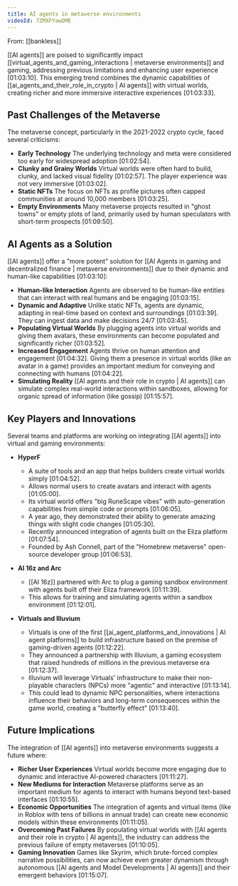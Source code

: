 ```yaml
---
title: AI agents in metaverse environments
videoId: 7ZMXFYawDME
---
```


From: [[bankless]] <br/> 

[[AI agents]] are poised to significantly impact [[virtual_agents_and_gaming_interactions | metaverse environments]] and gaming, addressing previous limitations and enhancing user experience <a class="yt-timestamp" data-t="01:03:10">[01:03:10]</a>. This emerging trend combines the dynamic capabilities of [[ai_agents_and_their_role_in_crypto | AI agents]] with virtual worlds, creating richer and more immersive interactive experiences <a class="yt-timestamp" data-t="01:03:33">[01:03:33]</a>.

## Past Challenges of the Metaverse
The metaverse concept, particularly in the 2021-2022 crypto cycle, faced several criticisms:
*   **Early Technology** The underlying technology and meta were considered too early for widespread adoption <a class="yt-timestamp" data-t="01:02:54">[01:02:54]</a>.
*   **Clunky and Grainy Worlds** Virtual worlds were often hard to build, clunky, and lacked visual fidelity <a class="yt-timestamp" data-t="01:02:57">[01:02:57]</a>. The player experience was not very immersive <a class="yt-timestamp" data-t="01:03:02">[01:03:02]</a>.
*   **Static NFTs** The focus on NFTs as profile pictures often capped communities at around 10,000 members <a class="yt-timestamp" data-t="01:03:25">[01:03:25]</a>.
*   **Empty Environments** Many metaverse projects resulted in "ghost towns" or empty plots of land, primarily used by human speculators with short-term prospects <a class="yt-timestamp" data-t="01:09:50">[01:09:50]</a>.

## AI Agents as a Solution
[[AI agents]] offer a "more potent" solution for [[AI Agents in gaming and decentralized finance | metaverse environments]] due to their dynamic and human-like capabilities <a class="yt-timestamp" data-t="01:03:10">[01:03:10]</a>:
*   **Human-like Interaction** Agents are observed to be human-like entities that can interact with real humans and be engaging <a class="yt-timestamp" data-t="01:03:15">[01:03:15]</a>.
*   **Dynamic and Adaptive** Unlike static NFTs, agents are dynamic, adapting in real-time based on context and surroundings <a class="yt-timestamp" data-t="01:03:39">[01:03:39]</a>. They can ingest data and make decisions 24/7 <a class="yt-timestamp" data-t="01:03:45">[01:03:45]</a>.
*   **Populating Virtual Worlds** By plugging agents into virtual worlds and giving them avatars, these environments can become populated and significantly richer <a class="yt-timestamp" data-t="01:03:52">[01:03:52]</a>.
*   **Increased Engagement** Agents thrive on human attention and engagement <a class="yt-timestamp" data-t="01:04:32">[01:04:32]</a>. Giving them a presence in virtual worlds (like an avatar in a game) provides an important medium for conveying and connecting with humans <a class="yt-timestamp" data-t="01:04:22">[01:04:22]</a>.
*   **Simulating Reality** [[AI agents and their role in crypto | AI agents]] can simulate complex real-world interactions within sandboxes, allowing for organic spread of information (like gossip) <a class="yt-timestamp" data-t="01:15:57">[01:15:57]</a>.

## Key Players and Innovations
Several teams and platforms are working on integrating [[AI agents]] into virtual and gaming environments:

*   **HyperF**
    *   A suite of tools and an app that helps builders create virtual worlds simply <a class="yt-timestamp" data-t="01:04:52">[01:04:52]</a>.
    *   Allows normal users to create avatars and interact with agents <a class="yt-timestamp" data-t="01:05:00">[01:05:00]</a>.
    *   Its virtual world offers "big RuneScape vibes" with auto-generation capabilities from simple code or prompts <a class="yt-timestamp" data-t="01:06:05">[01:06:05]</a>.
    *   A year ago, they demonstrated their ability to generate amazing things with slight code changes <a class="yt-timestamp" data-t="01:05:30">[01:05:30]</a>.
    *   Recently announced integration of agents built on the Eliza platform <a class="yt-timestamp" data-t="01:07:54">[01:07:54]</a>.
    *   Founded by Ash Connell, part of the "Homebrew metaverse" open-source developer group <a class="yt-timestamp" data-t="01:06:53">[01:06:53]</a>.

*   **AI 16z and Arc**
    *   [[AI 16z]] partnered with Arc to plug a gaming sandbox environment with agents built off their Eliza framework <a class="yt-timestamp" data-t="01:11:39">[01:11:39]</a>.
    *   This allows for training and simulating agents within a sandbox environment <a class="yt-timestamp" data-t="01:12:01">[01:12:01]</a>.

*   **Virtuals and Illuvium**
    *   Virtuals is one of the first [[ai_agent_platforms_and_innovations | AI agent platforms]] to build infrastructure based on the premise of gaming-driven agents <a class="yt-timestamp" data-t="01:12:22">[01:12:22]</a>.
    *   They announced a partnership with Illuvium, a gaming ecosystem that raised hundreds of millions in the previous metaverse era <a class="yt-timestamp" data-t="01:12:37">[01:12:37]</a>.
    *   Illuvium will leverage Virtuals' infrastructure to make their non-playable characters (NPCs) more "agentic" and interactive <a class="yt-timestamp" data-t="01:13:14">[01:13:14]</a>.
    *   This could lead to dynamic NPC personalities, where interactions influence their behaviors and long-term consequences within the game world, creating a "butterfly effect" <a class="yt-timestamp" data-t="01:13:40">[01:13:40]</a>.

## Future Implications
The integration of [[AI agents]] into metaverse environments suggests a future where:
*   **Richer User Experiences** Virtual worlds become more engaging due to dynamic and interactive AI-powered characters <a class="yt-timestamp" data-t="01:11:27">[01:11:27]</a>.
*   **New Mediums for Interaction** Metaverse platforms serve as an important medium for agents to interact with humans beyond text-based interfaces <a class="yt-timestamp" data-t="01:10:55">[01:10:55]</a>.
*   **Economic Opportunities** The integration of agents and virtual items (like in Roblox with tens of billions in annual trade) can create new economic models within these environments <a class="yt-timestamp" data-t="01:11:05">[01:11:05]</a>.
*   **Overcoming Past Failures** By populating virtual worlds with [[AI agents and their role in crypto | AI agents]], the industry can address the previous failure of empty metaverses <a class="yt-timestamp" data-t="01:10:05">[01:10:05]</a>.
*   **Gaming Innovation** Games like Skyrim, which brute-forced complex narrative possibilities, can now achieve even greater dynamism through autonomous [[AI agents and Model Developments | AI agents]] and their emergent behaviors <a class="yt-timestamp" data-t="01:15:07">[01:15:07]</a>.